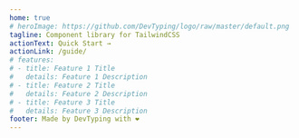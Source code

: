 ```yaml
---
home: true
# heroImage: https://github.com/DevTyping/logo/raw/master/default.png
tagline: Component library for TailwindCSS
actionText: Quick Start →
actionLink: /guide/
# features:
# - title: Feature 1 Title
#   details: Feature 1 Description
# - title: Feature 2 Title
#   details: Feature 2 Description
# - title: Feature 3 Title
#   details: Feature 3 Description
footer: Made by DevTyping with ❤️
---
```

